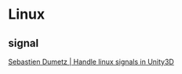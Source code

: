# Linux

## signal
[Sebastien Dumetz | Handle linux signals in Unity3D](https://sdumetz.github.io/2017/07/01/handle-unix-signals-unity.html)
